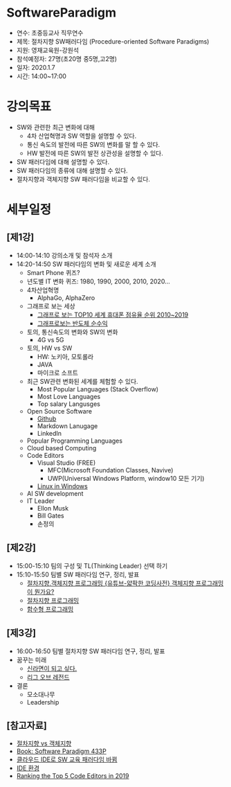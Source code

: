 # SoftwareParadigm
* 연수: 초중등교사 직무연수
* 제목: 절차지향 SW패러다임 (Procedure-oriented Software Paradigms)
* 지원: 영재교육원-강원석 
* 참석예정자: 27명(초20명 중5명,고2명)
* 일자: 2020.1.7
* 시간: 14:00~17:00

# 강의목표
* SW와 관련한 최근 변화에 대해 
  * 4차 산업혁명과 SW 역할을 설명할 수 있다.
  * 통신 속도의 발전에 따른 SW의 변화를 말 할 수 있다.
  * HW 발전에 따른 SW의 발전 상관성을 설명할 수 있다.
* SW 패러다임에 대해 설명할 수 있다.
* SW 패러다임의 종류에 대해 설명할 수 있다.
* 절차지향과 객체지향 SW 패러다임을 비교할 수 있다.

# 세부일정
## [제1강]
* 14:00-14:10 강의소개 및 참석자 소개
* 14:20-14:50 SW 패러다임의 변화 및 새로운 세계 소개
  * Smart Phone 퀴즈?
  * 년도별 IT 변화 퀴즈: 1980, 1990, 2000, 2010, 2020...
  * 4차산업혁명
    * AlphaGo, AlphaZero
  * 그래프로 보는 세상
    * [그래프로 보는 TOP10 세계 휴대폰 점유율 순위 2010~2019](https://youtu.be/J0Maz5MHCaY)
    * [그래프로보는 반도체 순수익](https://youtu.be/54o87csdpSA)
  * 토의, 통신속도의 변화와 SW의 변화
    * 4G vs 5G
  * 토의, HW vs SW
    * HW: 노키아, 모토롤라
    * JAVA
    * 마이크로 소프트
  * 최근 SW관련 변화된 세계를 체험할 수 있다.
    * Most Popular Languages (Stack Overflow)
    * Most Love Languages
    * Top salary Langusges
  * Open Source Software
    - [Github](https://youtu.be/FXDjmsiv8fI)
    - Markdown Lanugage
    - LinkedIn 
  * Popular Programming Languages 
  * Cloud based Computing
  * Code Editors
    - Visual Studio (FREE)
      * MFC(Microsoft Foundation Classes, Navive)
      * UWP(Universal Windows Platform, window10 모든 기기)
    - [Linux in Windows](https://docs.microsoft.com/ko-kr/windows/wsl/install-win10)
  * AI SW development
  * IT Leader
    - Ellon Musk
    - Bill Gates
    - 손정의

## [제2강]
* 15:00-15:10 팀의 구성 및 TL(Thinking Leader) 선택 하기
* 15:10-15:50 팀별 SW 패러다임 연구, 정리, 발표
  * [절차지향.객체지향 프로그래밍 {유튜브-얇팍한 코딩사전} 객체지향 프로그래밍이 뭔가요?](https://youtu.be/vrhIxBWSJ04)
  * [절차지향 프로그래밍](https://cafe.naver.com/jcshim/1872)
  * [함수형 프로그래밍](https://cafe.naver.com/jcshim/1871)

## [제3강]
* 16:00-16:50 팀별 절차지향 SW 패러다임 연구, 정리, 발표 
* 꿈꾸는 미래
  * [신라면이 되고 싶다.](https://youtu.be/9oYa6iGy8Qg)
  * [리그 오브 레전드](https://youtu.be/WloiWJVDf8Q)
* 결론
  * 모소대나무
  * Leadership  
  

## [참고자료]
* [절차지향 vs 객체지향](https://brownbears.tistory.com/407)
* [Book: Software Paradigm 433P](http://read.pudn.com/downloads95/ebook/389146/(Wiley)%20Software%20Paradigms.pdf)
* [클라우드 IDE로 SW 교육 패러다임 바뀜](http://www.bloter.net/archives/247118)
* [IDE 환경](https://ko.wikipedia.org/wiki/%ED%86%B5%ED%95%A9_%EA%B0%9C%EB%B0%9C_%ED%99%98%EA%B2%BD)
* [Ranking the Top 5 Code Editors in 2019](https://www.software.com/src/ranking-the-top-5-code-editors-2019)
